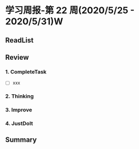# 学习周报-第 22 周(2020/5/25 - 2020/5/31)W

>

## ReadList

## Review

### 1. CompleteTask

- [ ] xxx

### 2. Thinking

### 3. Improve

### 4. JustDoIt

## Summary
